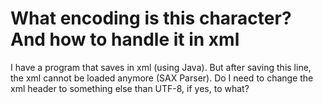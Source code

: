 
# What encoding is this character? And how to handle it in xml

<tac id="10" name="KD&#11;#36">

I have a program that saves in xml (using Java). But after saving this line, the xml cannot be loaded anymore (SAX Parser).
Do I need to change the xml header to something else than UTF-8, if yes, to what?

        